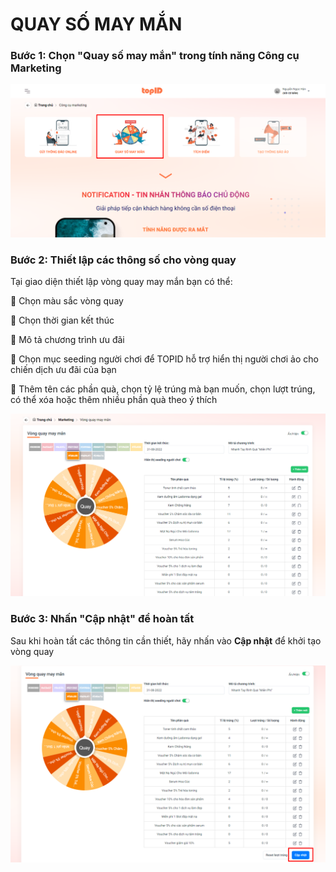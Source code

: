 # QUAY SỐ MAY MẮN

### Bước 1: Chọn "Quay số may mắn" trong tính năng Công cụ Marketing

![](<../../.gitbook/assets/image (21).png>)

### Bước 2: Thiết lập các thông số cho vòng quay

Tại giao diện thiết lập vòng quay may mắn bạn có thể:

🔹 Chọn màu sắc vòng quay

🔹 Chọn thời gian kết thúc&#x20;

🔹 Mô tả chương trình ưu đãi

🔹 Chọn mục seeding người chơi để TOPID hỗ trợ hiển thị người chơi ảo cho chiến dịch ưu đãi của bạn

🔹 Thêm tên các phần quà, chọn tỷ lệ trúng mà bạn muốn, chọn lượt trúng, có thể xóa hoặc thêm nhiều phần quà theo ý thích



![](<../../.gitbook/assets/image (28).png>)

### Bước 3: Nhấn "Cập nhật" để hoàn tất

Sau khi hoàn tất các thông tin cần thiết, hãy nhấn vào **Cập nhật** để khởi tạo vòng quay

![](<../../.gitbook/assets/image (9).png>)

##
